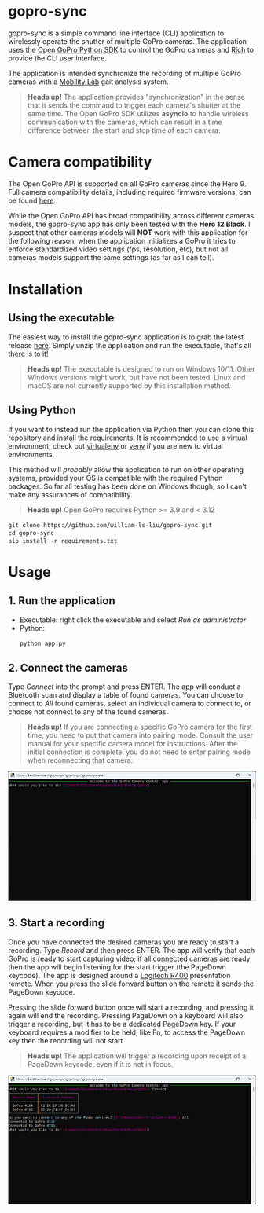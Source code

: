 # gopro-sync
gopro-sync is a simple command line interface (CLI) application to wirelessly operate the shutter of multiple GoPro cameras.
The application uses the [Open GoPro Python SDK](https://github.com/gopro/OpenGoPro/tree/main/demos/python/sdk_wireless_camera_control) to control the GoPro cameras and [Rich](https://github.com/Textualize/rich) to provide the
CLI user interface.

The application is intended synchronize the recording of multiple GoPro cameras with a
[Mobility Lab](https://apdm.com/mobility/) gait analysis system.

> **Heads up!** The application provides "synchronization" in the sense that it sends the command to trigger each
> camera's shutter at the same time. The Open GoPro SDK utilizes **asyncio** to handle wireless communication with the
> cameras, which can result in a time difference between the start and stop time of each camera.

# Camera compatibility
The Open GoPro API is supported on all GoPro cameras since the Hero 9. Full camera compatibility details, including
required firmware versions, can be found [here](https://gopro.github.io/OpenGoPro/).

While the Open GoPro API has broad compatibility across different cameras models, the gopro-sync app has only been
tested with the **Hero 12 Black**. I suspect that other cameras models will **NOT** work with this application for the
following reason: when the application initializes a GoPro it tries to enforce standardized video settings
(fps, resolution, etc), but not all cameras models support the same settings (as far as I can tell).

# Installation
## Using the executable
The easiest way to install the gopro-sync application is to grab the latest release [here](https://github.com/william-ls-liu/gopro-sync/releases). Simply unzip the application and run the executable, that's all there is to it!
> **Heads up!** The executable is designed to run on Windows 10/11. Other Windows versions might work, but have not been
> tested. Linux and macOS are not currently supported by this installation method.

## Using Python
If you want to instead run the application via Python then you can clone this repository and install the requirements. It is recommended to use a virtual environment; check out [virtualenv](https://virtualenv.pypa.io/en/latest/) or [venv](https://docs.python.org/3/library/venv.html) if you are new to virtual environments.

This method will *probably* allow the application to run on other operating systems, provided your OS is compatible with the required Python packages. So far all testing has been done on Windows though, so I can't make any assurances of compatibility.
> **Heads up!** Open GoPro requires Python >= 3.9 and < 3.12


```console
git clone https://github.com/william-ls-liu/gopro-sync.git
cd gopro-sync
pip install -r requirements.txt
```

# Usage
## 1. Run the application
- Executable: right click the executable and select *Run as administrator*
- Python:
    ```python
    python app.py
    ```

## 2. Connect the cameras
Type *Connect* into the prompt and press ENTER. The app will conduct a Bluetooth scan and display a table of
found cameras. You can choose to connect to *All* found cameras, select an individual camera to connect to, or choose not
connect to any of the found cameras.

> **Heads up!** If you are connecting a specific GoPro camera for the first time, you need to put that camera into
> pairing mode. Consult the user manual for your specific camera model for instructions. After the initial connection is
> complete, you do not need to enter pairing mode when reconnecting that camera.

![Connecting to cameras](https://github.com/william-ls-liu/gopro-sync/blob/main/images/connect_to_cameras.gif)

## 3. Start a recording
Once you have connected the desired cameras you are ready to start a recording. Type *Record* and then press ENTER. The
app will verify that each GoPro is ready to start capturing video; if all connected cameras are ready then the app will
begin listening for the start trigger (the PageDown keycode). The app is designed around a 
[Logitech R400](https://www.logitech.com/en-us/products/presenters/r400-wireless-presenter.910-001354.html)
presentation remote. When you press the slide forward button on the remote it sends the PageDown keycode.

Pressing the slide forward button once will start a recording, and pressing it again will end the recording. Pressing
PageDown on a keyboard will also trigger a recording, but it has to be a dedicated PageDown key. If your keyboard 
requires a modifier to be held, like Fn, to access the PageDown key then the recording will not start.

> **Heads up!** The application will trigger a recording upon receipt of a PageDown keycode, even if it is not in focus.



![Recording](https://github.com/william-ls-liu/gopro-sync/blob/main/images/record.gif)